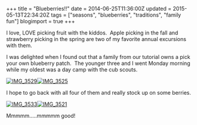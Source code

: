 +++
title = "Blueberries!!"
date = 2014-06-25T11:36:00Z
updated = 2015-05-13T22:34:20Z
tags = ["seasons", "blueberries", "traditions", "family fun"]
blogimport = true 
+++

I love, LOVE picking fruit with the kiddos.&#160; Apple picking in the fall and strawberry picking in the spring are two of my favorite annual excursions with them.&#160; 

I was delighted when I found out that a family from our tutorial owns a pick your own blueberry patch.&#160; The younger three and I went Monday morning while my oldest was a day camp with the cub scouts.&#160;&#160;&#160;&#160; 

[![IMG_3529](https://latc.s3.amazonaws.com/wp-content/uploads/2014/06/IMG_3529.jpg "IMG_3529")](https://latc.s3.amazonaws.com/wp-content/uploads/2014/06/IMG_3529.jpg)[![IMG_3525](https://latc.s3.amazonaws.com/wp-content/uploads/2014/06/IMG_3525.jpg "IMG_3525")](https://latc.s3.amazonaws.com/wp-content/uploads/2014/06/IMG_3525.jpg)

I hope to go back with all four of them and really stock up on some berries.&#160; 

[![IMG_3533](https://latc.s3.amazonaws.com/wp-content/uploads/2014/06/IMG_3533.jpg "IMG_3533")](https://latc.s3.amazonaws.com/wp-content/uploads/2014/06/IMG_3533.jpg)[![IMG_3521](https://latc.s3.amazonaws.com/wp-content/uploads/2014/06/IMG_3521.jpg "IMG_3521")](https://latc.s3.amazonaws.com/wp-content/uploads/2014/06/IMG_3521.jpg)

Mmmmm…..mmmmm good!

